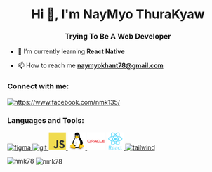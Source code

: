 <h1 align="center" margin=20>Hi 👋, I'm NayMyo ThuraKyaw</h1>
<h3 align="center">Trying To Be A Web Developer</h3>

- 🌱 I’m currently learning **React Native**

- 📫 How to reach me **naymyokhant78@gmail.com**

<h3 align="left">Connect with me:</h3>
<p align="left">
<a href="https://fb.com/https://www.facebook.com/nmk135/" target="blank"><img align="center" src="https://raw.githubusercontent.com/rahuldkjain/github-profile-readme-generator/master/src/images/icons/Social/facebook.svg" alt="https://www.facebook.com/nmk135/" height="30" width="40" /></a>
</p>

<h3 align="left">Languages and Tools:</h3>
<p align="left"> <a href="https://www.figma.com/" target="_blank" rel="noreferrer"> <img src="https://www.vectorlogo.zone/logos/figma/figma-icon.svg" alt="figma" width="40" height="40"/> </a> <a href="https://git-scm.com/" target="_blank" rel="noreferrer"> <img src="https://www.vectorlogo.zone/logos/git-scm/git-scm-icon.svg" alt="git" width="40" height="40"/> </a> <a href="https://developer.mozilla.org/en-US/docs/Web/JavaScript" target="_blank" rel="noreferrer"> <img src="https://raw.githubusercontent.com/devicons/devicon/master/icons/javascript/javascript-original.svg" alt="javascript" width="40" height="40"/> </a> <a href="https://www.linux.org/" target="_blank" rel="noreferrer"> <img src="https://raw.githubusercontent.com/devicons/devicon/master/icons/linux/linux-original.svg" alt="linux" width="40" height="40"/> </a> <img src="https://raw.githubusercontent.com/devicons/devicon/master/icons/oracle/oracle-original.svg" alt="oracle" width="40" height="40"/> </a> <a href="https://reactjs.org/" target="_blank" rel="noreferrer"> <img src="https://raw.githubusercontent.com/devicons/devicon/master/icons/react/react-original-wordmark.svg" alt="react" width="40" height="40"/> </a> <a href="https://tailwindcss.com/" target="_blank" rel="noreferrer"> <img src="https://www.vectorlogo.zone/logos/tailwindcss/tailwindcss-icon.svg" alt="tailwind" width="40" height="40"/> </a> </p>

<div display="flex">
      <p><img align="left" src="https://github-readme-stats.vercel.app/api/top-langs?username=nmk78&show_icons=true&locale=en&layout=compact" alt="nmk78" /></p>

<p>&nbsp;<img align="center" src="https://github-readme-stats.vercel.app/api?username=nmk78&show_icons=true&locale=en" alt="nmk78" /></p>
</div>
